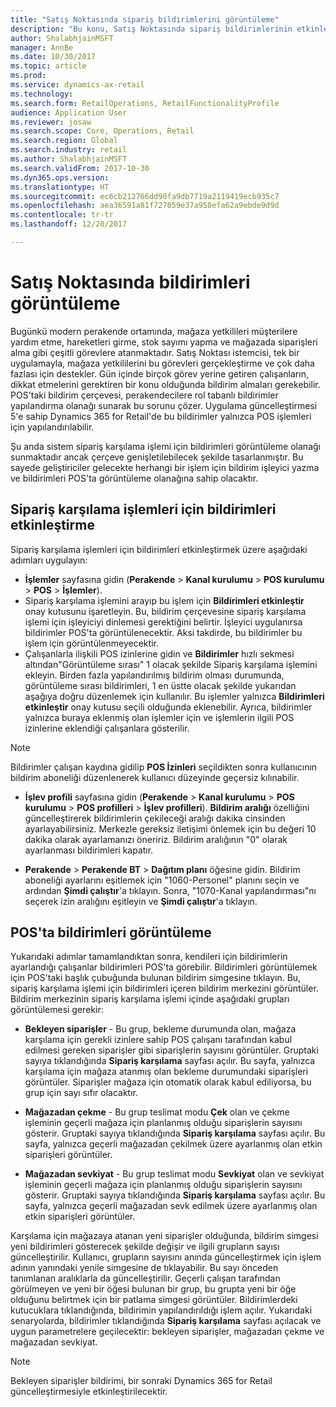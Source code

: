 ```yaml
---
title: "Satış Noktasında sipariş bildirimlerini görüntüleme"
description: "Bu konu, Satış Noktasında sipariş bildirimlerinin etkinleştirilmesini diğer işlemlere genişletilebilen bildirim çerçevesini açıklar."
author: ShalabhjainMSFT
manager: AnnBe
ms.date: 10/30/2017
ms.topic: article
ms.prod: 
ms.service: dynamics-ax-retail
ms.technology: 
ms.search.form: RetailOperations, RetailFunctionalityProfile
audience: Application User
ms.reviewer: josaw
ms.search.scope: Core, Operations, Retail
ms.search.region: Global
ms.search.industry: retail
ms.author: ShalabhjainMSFT
ms.search.validFrom: 2017-10-30
ms.dyn365.ops.version: 
ms.translationtype: HT
ms.sourcegitcommit: ec6cb212766dd90fa9db7719a2119419ecb935c7
ms.openlocfilehash: aea36591a81f727059e37a958efa62a9ebde9d9d
ms.contentlocale: tr-tr
ms.lasthandoff: 12/20/2017

---
```


# <a name="display-notifications-in-point-of-sale"></a>Satış Noktasında bildirimleri görüntüleme

Bugünkü modern perakende ortamında, mağaza yetkilileri müşterilere yardım etme, hareketleri girme, stok sayımı yapma ve mağazada siparişleri alma gibi çeşitli görevlere atanmaktadır. Satış Noktası istemcisi, tek bir uygulamayla, mağaza yetkililerini bu görevleri gerçekleştirme ve çok daha fazlası için destekler. Gün içinde birçok görev yerine getiren çalışanların, dikkat etmelerini gerektiren bir konu olduğunda bildirim almaları gerekebilir. POS'taki bildirim çerçevesi, perakendecilere rol tabanlı bildirimler yapılandırma olanağı sunarak bu sorunu çözer. Uygulama güncelleştirmesi 5'e sahip Dynamics 365 for Retail'de bu bildirimler yalnızca POS işlemleri için yapılandırılabilir.

Şu anda sistem sipariş karşılama işlemi için bildirimleri görüntüleme olanağı sunmaktadır ancak çerçeve genişletilebilecek şekilde tasarlanmıştır. Bu sayede geliştiriciler gelecekte herhangi bir işlem için bildirim işleyici yazma ve bildirimleri POS'ta görüntüleme olanağına sahip olacaktır.  

## <a name="enable-notifications-for-order-fulfillment-operations"></a>Sipariş karşılama işlemleri için bildirimleri etkinleştirme

Sipariş karşılama işlemleri için bildirimleri etkinleştirmek üzere aşağıdaki adımları uygulayın:

 - **İşlemler** sayfasına gidin (**Perakende** > **Kanal kurulumu** > **POS kurulumu** > **POS** > **İşlemler**).
 - Sipariş karşılama işlemini arayıp bu işlem için **Bildirimleri etkinleştir** onay kutusunu işaretleyin. Bu, bildirim çerçevesine sipariş karşılama işlemi için işleyiciyi dinlemesi gerektiğini belirtir. İşleyici uygulanırsa bildirimler POS'ta görüntülenecektir. Aksi takdirde, bu bildirimler bu işlem için görüntülenmeyecektir.
- Çalışanlarla ilişkili POS izinlerine gidin ve **Bildirimler** hızlı sekmesi altından"Görüntüleme sırası" 1 olacak şekilde Sipariş karşılama işlemini ekleyin. Birden fazla yapılandırılmış bildirim olması durumunda, görüntüleme sırası bildirimleri, 1 en üstte olacak şekilde yukarıdan aşağıya doğru düzenlemek için kullanılır. Bu işlemler yalnızca **Bildirimleri etkinleştir** onay kutusu seçili olduğunda eklenebilir. Ayrıca, bildirimler yalnızca buraya eklenmiş olan işlemler için ve işlemlerin ilgili POS izinlerine eklendiği çalışanlara gösterilir. 

> [!NOTE]
> Bildirimler çalışan kaydına gidilip **POS İzinleri** seçildikten sonra kullanıcının bildirim aboneliği düzenlenerek kullanıcı düzeyinde geçersiz kılınabilir.

 - **İşlev profili** sayfasına gidin (**Perakende** > **Kanal kurulumu** > **POS kurulumu** > **POS profilleri** > **İşlev profilleri**). **Bildirim aralığı** özelliğini güncelleştirerek bildirimlerin çekileceği aralığı dakika cinsinden ayarlayabilirsiniz. Merkezle gereksiz iletişimi önlemek için bu değeri 10 dakika olarak ayarlamanızı öneririz. Bildirim aralığının "0" olarak ayarlanması bildirimleri kapatır.  

 - **Perakende** > **Perakende BT** > **Dağıtım planı** öğesine gidin. Bildirim aboneliği ayarlarını eşitlemek için "1060-Personel" planını seçin ve ardından **Şimdi çalıştır**'a tıklayın. Sonra, "1070-Kanal yapılandırması"nı seçerek izin aralığını eşitleyin ve **Şimdi çalıştır**'a tıklayın. 

## <a name="view-notifications-in-pos"></a>POS'ta bildirimleri görüntüleme

Yukarıdaki adımlar tamamlandıktan sonra, kendileri için bildirimlerin ayarlandığı çalışanlar bildirimleri POS'ta görebilir. Bildirimleri görüntülemek için POS'taki başlık çubuğunda bulunan bildirim simgesine tıklayın. Bu, sipariş karşılama işlemi için bildirimleri içeren bildirim merkezini görüntüler. Bildirim merkezinin sipariş karşılama işlemi içinde aşağıdaki grupları görüntülemesi gerekir: 

- **Bekleyen siparişler** - Bu grup, bekleme durumunda olan, mağaza karşılama için gerekli izinlere sahip POS çalışanı tarafından kabul edilmesi gereken siparişler gibi siparişlerin sayısını görüntüler. Gruptaki sayıya tıklandığında **Sipariş karşılama** sayfası açılır. Bu sayfa, yalnızca karşılama için mağaza atanmış olan bekleme durumundaki siparişleri görüntüler. Siparişler mağaza için otomatik olarak kabul ediliyorsa, bu grup için sayı sıfır olacaktır.

- **Mağazadan çekme** - Bu grup teslimat modu **Çek** olan ve çekme işleminin geçerli mağaza için planlanmış olduğu siparişlerin sayısını gösterir. Gruptaki sayıya tıklandığında **Sipariş karşılama** sayfası açılır. Bu sayfa, yalnızca geçerli mağazadan çekilmek üzere ayarlanmış olan etkin siparişleri görüntüler.

- **Mağazadan sevkiyat** - Bu grup teslimat modu **Sevkiyat** olan ve sevkiyat işleminin geçerli mağaza için planlanmış olduğu siparişlerin sayısını gösterir. Gruptaki sayıya tıklandığında **Sipariş karşılama** sayfası açılır. Bu sayfa, yalnızca geçerli mağazadan sevk edilmek üzere ayarlanmış olan etkin siparişleri görüntüler.

Karşılama için mağazaya atanan yeni siparişler olduğunda, bildirim simgesi yeni bildirimleri gösterecek şekilde değişir ve ilgili grupların sayısı güncelleştirilir. Kullanıcı, grupların sayısını anında güncelleştirmek için işlem adının yanındaki yenile simgesine de tıklayabilir. Bu sayı önceden tanımlanan aralıklarla da güncelleştirilir. Geçerli çalışan tarafından görülmeyen ve yeni bir öğesi bulunan bir grup, bu grupta yeni bir öğe olduğunu belirtmek için bir patlama simgesi görüntüler. Bildirimlerdeki kutucuklara tıklandığında, bildirimin yapılandırıldığı işlem açılır. Yukarıdaki senaryolarda, bildirimler tıklandığında **Sipariş karşılama** sayfası açılacak ve uygun parametrelere geçilecektir: bekleyen siparişler, mağazadan çekme ve mağazadan sevkiyat. 

> [!NOTE]
> Bekleyen siparişler bildirimi, bir sonraki Dynamics 365 for Retail güncelleştirmesiyle etkinleştirilecektir. 



